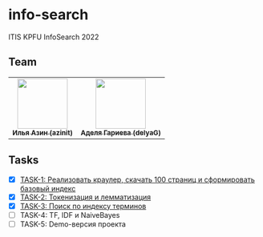 # info-search

ITIS KPFU InfoSearch 2022

## Team

<table>
<td align="center">
    <a href="https://github.com/azinit">
        <img src="https://avatars.githubusercontent.com/u/42924400?v=4" width="100px;" alt=""/>
        <br/>
        <sub><b>Илья Азин (azinit)</b></sub>
    </a>
</td>
<td align="center">
    <a href="https://github.com/delyaG">
        <img src="https://avatars.githubusercontent.com/u/29413323?v=4" width="100px;" alt=""/>
        <br/>
        <sub><b>Аделя Гариева (delyaG)</b></sub>
    </a>
</td>
</table>

## Tasks

- [x] [TASK-1: Реализовать краулер, скачать 100 страниц и сформировать базовый индекс](https://github.com/azinit/info-search/commit/7fe3e8ecf9c834039f3faae5f866157192c0dd5e)
- [x] [TASK-2: Токенизация и лемматизация](https://github.com/azinit/info-search/compare/e78f7337dcef39adf848158a9d59231485f60b9a..43bc2ea9f57c5b936cf44906d9d505c0dfe75af8)
- [x] [TASK-3: Поиск по индексу терминов](https://github.com/azinit/info-search/commit/e0fa57163ad09dd99eef7e5e10083f34ca37848b)
- [ ] TASK-4: TF, IDF и NaiveBayes
- [ ] TASK-5: Demo-версия проекта
